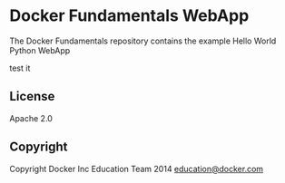 Docker Fundamentals WebApp
==========================

The Docker Fundamentals repository contains the example Hello World Python WebApp

test it

## License

Apache 2.0

## Copyright

Copyright Docker Inc Education Team 2014 <education@docker.com>
